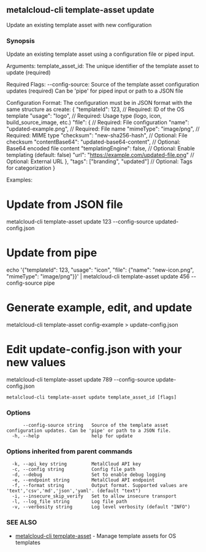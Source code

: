 ## metalcloud-cli template-asset update

Update an existing template asset with new configuration

### Synopsis

Update an existing template asset using a configuration file or piped input.

Arguments:
  template_asset_id: The unique identifier of the template asset to update (required)

Required Flags:
  --config-source: Source of the template asset configuration updates (required)
                   Can be 'pipe' for piped input or path to a JSON file

Configuration Format:
The configuration must be in JSON format with the same structure as create:
  {
    "templateId": 123,                              // Required: ID of the OS template
    "usage": "logo",                                // Required: Usage type (logo, icon, build_source_image, etc.)
    "file": {                                       // Required: File configuration
      "name": "updated-example.png",                // Required: File name
      "mimeType": "image/png",                      // Required: MIME type
      "checksum": "new-sha256-hash",                // Optional: File checksum
      "contentBase64": "updated-base64-content",    // Optional: Base64 encoded file content
      "templatingEngine": false,                    // Optional: Enable templating (default: false)
      "url": "https://example.com/updated-file.png" // Optional: External URL
    },
    "tags": ["branding", "updated"]                 // Optional: Tags for categorization
  }

Examples:
  # Update from JSON file
  metalcloud-cli template-asset update 123 --config-source updated-config.json

  # Update from pipe
  echo '{"templateId": 123, "usage": "icon", "file": {"name": "new-icon.png", "mimeType": "image/png"}}' | metalcloud-cli template-asset update 456 --config-source pipe

  # Generate example, edit, and update
  metalcloud-cli template-asset config-example > update-config.json
  # Edit update-config.json with your new values
  metalcloud-cli template-asset update 789 --config-source update-config.json

```
metalcloud-cli template-asset update template_asset_id [flags]
```

### Options

```
      --config-source string   Source of the template asset configuration updates. Can be 'pipe' or path to a JSON file.
  -h, --help                   help for update
```

### Options inherited from parent commands

```
  -k, --api_key string         MetalCloud API key
  -c, --config string          Config file path
  -d, --debug                  Set to enable debug logging
  -e, --endpoint string        MetalCloud API endpoint
  -f, --format string          Output format. Supported values are 'text','csv','md','json','yaml'. (default "text")
  -i, --insecure_skip_verify   Set to allow insecure transport
  -l, --log_file string        Log file path
  -v, --verbosity string       Log level verbosity (default "INFO")
```

### SEE ALSO

* [metalcloud-cli template-asset](metalcloud-cli_template-asset.md)	 - Manage template assets for OS templates

